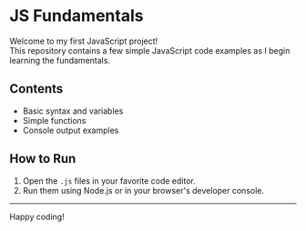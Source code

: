 # JS Fundamentals

Welcome to my first JavaScript project!  
This repository contains a few simple JavaScript code examples as I begin learning the fundamentals.

## Contents

- Basic syntax and variables
- Simple functions
- Console output examples

## How to Run

1. Open the `.js` files in your favorite code editor.
2. Run them using Node.js or in your browser's developer console.

---

Happy coding!